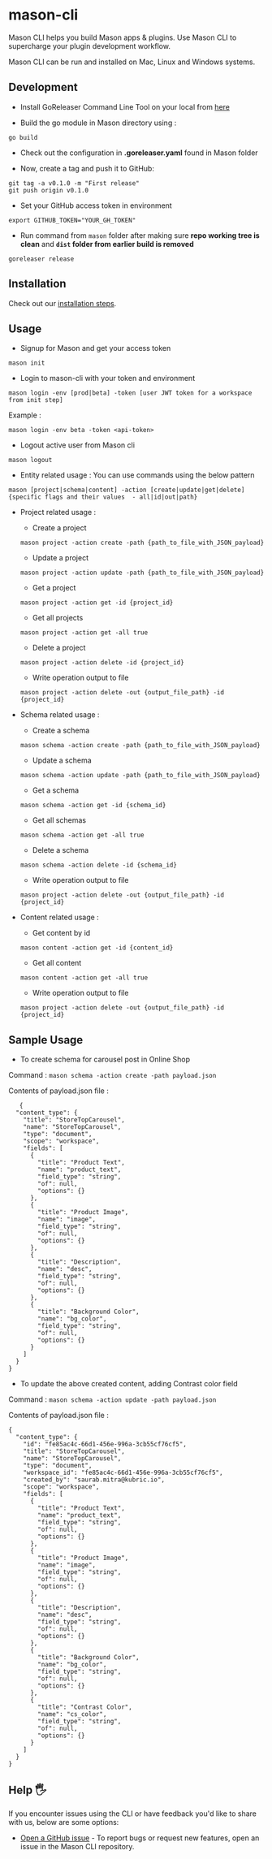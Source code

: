 # mason-cli
Mason CLI helps you build Mason apps & plugins. Use Mason CLI to supercharge your plugin development workflow.

Mason CLI can be run and installed on Mac, Linux and Windows systems.


## Development

- Install GoReleaser Command Line Tool on your local from [here](https://goreleaser.com/install/)

- Build the go module in Mason directory using :
```
go build
```
- Check out the configuration in **.goreleaser.yaml** found in Mason folder

- Now, create a tag and push it to GitHub:
```
git tag -a v0.1.0 -m "First release"
git push origin v0.1.0
```

- Set your GitHub access token in environment
```
export GITHUB_TOKEN="YOUR_GH_TOKEN"
```


- Run command from `mason` folder after making sure **repo working tree is clean** and **`dist` folder from earlier build is removed**
```
goreleaser release
```

## Installation
Check out our [installation steps](docs/users/installation.md).

## Usage

- Signup for Mason and get your access token
```
mason init
```

- Login to mason-cli with your token and environment
```
mason login -env [prod|beta] -token [user JWT token for a workspace from init step]
```

Example :
```
mason login -env beta -token <api-token>
```

- Logout active user from Mason cli
```
mason logout
```

- Entity related usage :
You can use commands using the below pattern
```
mason [project|schema|content] -action [create|update|get|delete] {specific flags and their values  - all|id|out|path}
```

- Project related usage :
    - Create a project
    ```
    mason project -action create -path {path_to_file_with_JSON_payload}
    ```

    - Update a project
    ```
    mason project -action update -path {path_to_file_with_JSON_payload}
    ```

    - Get a project
    ```
    mason project -action get -id {project_id}
    ```

    - Get all projects
    ```
    mason project -action get -all true
    ```

    - Delete a project
    ```
    mason project -action delete -id {project_id}
    ```
    -  Write operation output to file
    ```
    mason project -action delete -out {output_file_path} -id {project_id}
    ```

- Schema related usage :
    - Create a schema
    ```
    mason schema -action create -path {path_to_file_with_JSON_payload}
    ```

    - Update a schema
    ```
    mason schema -action update -path {path_to_file_with_JSON_payload}
    ```

    - Get a schema
    ```
    mason schema -action get -id {schema_id}
    ```

    - Get all schemas
    ```
    mason schema -action get -all true
    ```

    - Delete a schema
    ```
    mason schema -action delete -id {schema_id}
    ```
    -  Write operation output to file
    ```
    mason project -action delete -out {output_file_path} -id {project_id}
    ```

- Content related usage :
    - Get content by id
    ```
    mason content -action get -id {content_id}
    ```

    - Get all content
    ```
    mason content -action get -all true
    ```
    -  Write operation output to file
    ```
    mason project -action delete -out {output_file_path} -id {project_id}
    ```

## Sample Usage

- To create schema for carousel post in Online Shop

Command : `mason schema -action create -path payload.json`

Contents of payload.json file :

```
   {
  "content_type": {
    "title": "StoreTopCarousel",
    "name": "StoreTopCarousel",
    "type": "document",
    "scope": "workspace",
    "fields": [
      {
        "title": "Product Text",
        "name": "product_text",
        "field_type": "string",
        "of": null,
        "options": {}
      },
      {
        "title": "Product Image",
        "name": "image",
        "field_type": "string",
        "of": null,
        "options": {}
      },
      {
        "title": "Description",
        "name": "desc",
        "field_type": "string",
        "of": null,
        "options": {}
      },
      {
        "title": "Background Color",
        "name": "bg_color",
        "field_type": "string",
        "of": null,
        "options": {}
      }
    ]
  }
}
```

- To update the above created content, adding Contrast color field

Command : `mason schema -action update -path payload.json`

Contents of payload.json file :

```
{
  "content_type": {
    "id": "fe85ac4c-66d1-456e-996a-3cb55cf76cf5",
    "title": "StoreTopCarousel",
    "name": "StoreTopCarousel",
    "type": "document",
    "workspace_id": "fe85ac4c-66d1-456e-996a-3cb55cf76cf5",
    "created_by": "saurab.mitra@kubric.io",
    "scope": "workspace",
    "fields": [
      {
        "title": "Product Text",
        "name": "product_text",
        "field_type": "string",
        "of": null,
        "options": {}
      },
      {
        "title": "Product Image",
        "name": "image",
        "field_type": "string",
        "of": null,
        "options": {}
      },
      {
        "title": "Description",
        "name": "desc",
        "field_type": "string",
        "of": null,
        "options": {}
      },
      {
        "title": "Background Color",
        "name": "bg_color",
        "field_type": "string",
        "of": null,
        "options": {}
      },
      {
        "title": "Contrast Color",
        "name": "cs_color",
        "field_type": "string",
        "of": null,
        "options": {}
      }
    ]
  }
}
```

## Help 🖐

If you encounter issues using the CLI or have feedback you'd like to share with us, below are some options:

- [Open a GitHub issue](https://github.com/cirbuk/mason-cli/issues) - To report bugs or request new features, open an issue in the Mason CLI repository.







